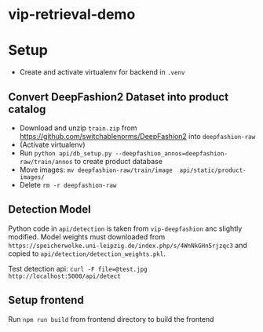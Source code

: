 # vip-retrieval-demo



# Setup
* Create and activate virtualenv for backend in `.venv`

## Convert DeepFashion2 Dataset into product catalog
* Download and unzip `train.zip` from https://github.com/switchablenorms/DeepFashion2 into `deepfashion-raw`
* (Activate virtualenv)
* Run `python api/db_setup.py --deepfashion_annos=deepfashion-raw/train/annos` to create product database
* Move images: `mv deepfashion-raw/train/image  api/static/product-images/`
* Delete `rm -r deepfashion-raw`

## Detection Model

Python code in `api/detection` is taken from `vip-deepfashion` anc slightly modified.
Model weights must downloaded from `https://speicherwolke.uni-leipzig.de/index.php/s/4WnNkGHn5rjzqc3` and copied to `api/detection/detection_weights.pkl`.

Test detection api: `curl -F file=@test.jpg  http://localhost:5000/api/detect`


## Setup frontend

Run `npm run build` from frontend directory to build the frontend
